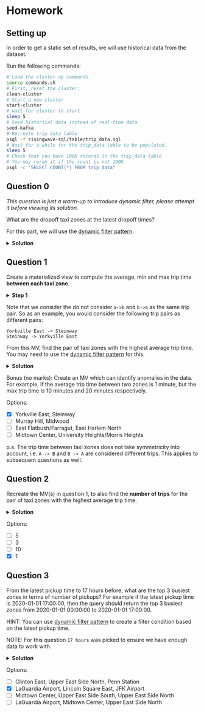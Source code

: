 # Homework

## Setting up

In order to get a static set of results, we will use historical data from the dataset.

Run the following commands:
```bash
# Load the cluster op commands.
source commands.sh
# First, reset the cluster:
clean-cluster
# Start a new cluster
start-cluster
# wait for cluster to start
sleep 5
# Seed historical data instead of real-time data
seed-kafka
# Recreate trip data table
psql -f risingwave-sql/table/trip_data.sql
# Wait for a while for the trip_data table to be populated.
sleep 5
# Check that you have 100K records in the trip_data table
# You may rerun it if the count is not 100K
psql -c "SELECT COUNT(*) FROM trip_data"
```

## Question 0

_This question is just a warm-up to introduce dynamic filter, please attempt it before viewing its solution._

What are the dropoff taxi zones at the latest dropoff times?

For this part, we will use the [dynamic filter pattern](https://docs.risingwave.com/docs/current/sql-pattern-dynamic-filters/).

<details>
<summary><b>Solution</b></summary>

```sql
CREATE MATERIALIZED VIEW latest_dropoff_time AS
    WITH t AS (
        SELECT MAX(tpep_dropoff_datetime) AS latest_dropoff_time
        FROM trip_data
    )
    SELECT taxi_zone.Zone as taxi_zone, latest_dropoff_time
    FROM t,
            trip_data
    JOIN taxi_zone
        ON trip_data.DOLocationID = taxi_zone.location_id
    WHERE trip_data.tpep_dropoff_datetime = t.latest_dropoff_time;

--    taxi_zone    | latest_dropoff_time
-- ----------------+---------------------
--  Midtown Center | 2022-01-03 17:24:54
-- (1 row)
```

</details>

## Question 1

Create a materialized view to compute the average, min and max trip time **between each taxi zone**.

<details>

<summary><b>Step 1</b></summary>

```sql
CREATE MATERIALIZED VIEW trip_time AS
SELECT
	AVG(trip_data.tpep_dropoff_datetime-trip_data.tpep_pickup_datetime) avg_trip_time
	,MIN(trip_data.tpep_dropoff_datetime-trip_data.tpep_pickup_datetime) min_trip_time
	,MAX(trip_data.tpep_dropoff_datetime-trip_data.tpep_pickup_datetime) max_trip_time
	,pu_zone.zone pickup_zone
	,do_zone.zone dropoff_zone

FROM
	trip_data
LEFT JOIN
	taxi_zone pu_zone
ON 
	trip_data.pulocationid = pu_zone.location_id
LEFT JOIN
	taxi_zone do_zone
ON 
	trip_data.dolocationid = do_zone.location_id
GROUP BY
	4, 5;
```
</details>

Note that we consider the do not consider `a->b` and `b->a` as the same trip pair.
So as an example, you would consider the following trip pairs as different pairs:
```plaintext
Yorkville East -> Steinway
Steinway -> Yorkville East
```

From this MV, find the pair of taxi zones with the highest average trip time.
You may need to use the [dynamic filter pattern](https://docs.risingwave.com/docs/current/sql-pattern-dynamic-filters/) for this.

<details>
<summary><b>Solution</b></summary>

```sql
WITH t1 AS
(
	SELECT
	MAX(avg_trip_time) max_avg
	FROM trip_time
)

SELECT
	avg_trip_time
	,CONCAT(pickup_zone,' -> ',dropoff_zone) zone_pair
FROM
	t1, trip_time
WHERE
	avg_trip_time = max_avg;
```


```plaintext
 avg_trip_time |         zone_pair          
---------------+----------------------------
 23:59:33      | Yorkville East -> Steinway
(1 row)
```
</details>



Bonus (no marks): Create an MV which can identify anomalies in the data. For example, if the average trip time between two zones is 1 minute,
but the max trip time is 10 minutes and 20 minutes respectively.



Options:
- [x] Yorkville East, Steinway
- [ ] Murray Hill, Midwood
- [ ] East Flatbush/Farragut, East Harlem North
- [ ] Midtown Center, University Heights/Morris Heights

p.s. The trip time between taxi zones does not take symmetricity into account, i.e. `A -> B` and `B -> A` are considered different trips. This applies to subsequent questions as well.

## Question 2

Recreate the MV(s) in question 1, to also find the **number of trips** for the pair of taxi zones with the highest average trip time.

<details>
<summary><b>Solution</b></summary>

```sql
DROP MATERIALIZED VIEW trip_time;
CREATE MATERIALIZED VIEW trip_time AS
SELECT
	AVG(trip_data.tpep_dropoff_datetime-trip_data.tpep_pickup_datetime) avg_trip_time
	,MIN(trip_data.tpep_dropoff_datetime-trip_data.tpep_pickup_datetime) min_trip_time
	,MAX(trip_data.tpep_dropoff_datetime-trip_data.tpep_pickup_datetime) max_trip_time
	,COUNT(*) number_of_trips
	,pu_zone.zone pickup_zone
	,do_zone.zone dropoff_zone

FROM
	trip_data
LEFT JOIN
	taxi_zone pu_zone
ON 
	trip_data.pulocationid = pu_zone.location_id
LEFT JOIN
	taxi_zone do_zone
ON 
	trip_data.dolocationid = do_zone.location_id
GROUP BY
	pickup_zone, dropoff_zone;
```


```sql
CREATE MATERIALIZED VIEW highest_avg_time_count AS
WITH t1 AS
(
	SELECT
	MAX(avg_trip_time) max_avg
	FROM trip_time
)

SELECT
	avg_trip_time
	,number_of_trips
	,CONCAT(pickup_zone,' -> ',dropoff_zone) zone_pair
FROM
	t1, trip_time
WHERE
	trip_time.avg_trip_time = t1.max_avg;
```

```plaintext
 avg_trip_time | number_of_trips |         zone_pair          
---------------+-----------------+----------------------------
 23:59:33      |               1 | Yorkville East -> Steinway
(1 row)
```

</details>


Options:
- [ ] 5
- [ ] 3
- [ ] 10
- [x] 1

## Question 3

From the latest pickup time to 17 hours before, what are the top 3 busiest zones in terms of number of pickups?
For example if the latest pickup time is 2020-01-01 17:00:00,
then the query should return the top 3 busiest zones from 2020-01-01 00:00:00 to 2020-01-01 17:00:00.

HINT: You can use [dynamic filter pattern](https://docs.risingwave.com/docs/current/sql-pattern-dynamic-filters/)
to create a filter condition based on the latest pickup time.

NOTE: For this question `17 hours` was picked to ensure we have enough data to work with.

<details>
<summary><b>Solution</b></summary>

```sql
CREATE MATERIALIZED VIEW busiest_zones_17_hours AS
WITH t1 AS
	(
		SELECT 
			max(tpep_pickup_datetime) max_pickup_time 
		FROM 
			trip_data
	)
SELECT
	pu_zone.zone
	,count(*) number_of_pickups
FROM t1,
	trip_data
LEFT JOIN
	taxi_zone pu_zone
ON 
	trip_data.pulocationid = pu_zone.location_id
WHERE 
	trip_data.tpep_pickup_datetime >= t1.max_pickup_time - INTERVAL '20 hours'
GROUP BY
	1
ORDER BY
	2 DESC, 1 DESC
LIMIT
	3;
```

```plaintext
        zone         | count 
---------------------+-------
 LaGuardia Airport   |    19
 Lincoln Square East |    17
 JFK Airport         |    17
(3 rows)
```

</details>



Options:
- [ ] Clinton East, Upper East Side North, Penn Station
- [X] LaGuardia Airport, Lincoln Square East, JFK Airport
- [ ] Midtown Center, Upper East Side South, Upper East Side North
- [ ] LaGuardia Airport, Midtown Center, Upper East Side North